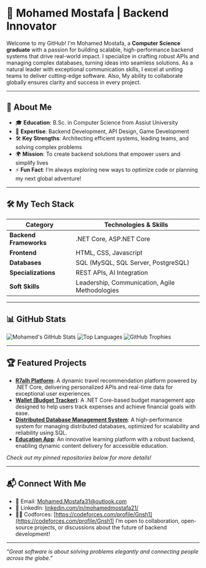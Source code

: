 # 🚀 Mohamed Mostafa | Backend Innovator

Welcome to my GitHub! I'm Mohamed Mostafa, a **Computer Science graduate** with a passion for building scalable, high-performance backend systems that drive real-world impact. I specialize in crafting robust APIs and managing complex databases, turning ideas into seamless solutions. As a natural leader with exceptional communication skills, I excel at uniting  teams to deliver cutting-edge software. Also, My ability to collaborate globally ensures clarity and success in every project.

---

## 🌟 About Me
- 🎓 **Education**: B.Sc. in Computer Science from Assiut University
- 💼 **Expertise**: Backend Development, API Design, Game Development
- 🛠️ **Key Strengths**: Architecting efficient systems, leading teams, and solving complex problems
- 🌍 **Mission**: To create backend solutions that empower users and simplify lives
- ⚡ **Fun Fact**: I’m always exploring new ways to optimize code or planning my next global adventure!

---

## 🛠️ My Tech Stack
| **Category**          | **Technologies & Skills**                      |
|-----------------------|-----------------------------------------------|
| **Backend Frameworks**| .NET Core, ASP.NET Core                       |
| **Frontend**          | HTML, CSS, Javascript                                     |
| **Databases**         | SQL (MySQL, SQL Server, PostgreSQL)           |
| **Specializations**   | REST APIs, AI Integration                     |
| **Soft Skills**       | Leadership, Communication, Agile Methodologies |

---

## 📊 GitHub Stats
![Mohamed's GitHub Stats](https://github-readme-stats.vercel.app/api?username=MohamedMostafa21&show_icons=true&theme=dracula)
![Top Languages](https://github-readme-stats.vercel.app/api/top-langs/?username=MohamedMostafa21&layout=compact&theme=dracula)
![GitHub Trophies](https://github-profile-trophy.vercel.app/?username=MohamedMostafa21&theme=gruvbox)

---

## 🏆 Featured Projects
- **[R7alh Platform](https://github.com/MohamedMostafa21/R7alh)**: A dynamic travel recommendation platform powered by .NET Core, delivering personalized APIs and real-time data for exceptional user experiences.
- **[Wallet (Budget Tracker)](https://github.com/MohamedMostafa21/Wallet)**: A .NET Core-based budget management app designed to help users track expenses and achieve financial goals with ease.
- **[Distributed Database Management System](https://github.com/MohamedMostafa21/DistributedDB)**: A high-performance system for managing distributed databases, optimized for scalability and reliability using SQL.
- **[Education App](https://github.com/MohamedMostafa21/EduApp)**: An innovative learning platform with a robust backend, enabling dynamic content delivery for accessible education.

*Check out my pinned repositories below for more details!*

---

## 📬 Connect With Me
- 📧 Email: [Mohamed.Mostafa31@outlook.com](mailto:Mohamed.Mostafa31@outlook.com)
- 💼 LinkedIn: [linkedin.com/in/mohamedmostafa21/](https://www.linkedin.com/in/mohamedmostafa21/)
- 👩‍💻 Codforces: [https://codeforces.com/profile/Gnsh1](https://codeforces.com/profile/Gnsh1)
I’m open to collaboration, open-source projects, or discussions about the future of backend development!

---

*“Great software is about solving problems elegantly and connecting people across the globe.”*
